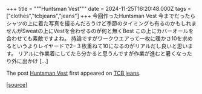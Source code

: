 +++
title = """Huntsman Vest"""
date = 2024-11-25T16:20:48.000Z
tags = ["clothes","tcbjeans","jeans"]
+++
今回作ったHuntsman Vest 今までだったらシャツの上に着た写真を撮るんだろうけど季節のタイミングも有るのかもしれませんがSweatの上にVestを合わせるのが何と無くBest この上にカバーオールを合わせても素敵ですよね。 持論ですがワークウエアって一枚に暖かさ10を求めるというよりレイヤードで2−３枚重ねて10になるのがリアルだし良いと思います。 リアルに作業着にしてたら分かると思うんですが作業が進むと暑くなったり外に出かけ \[…\]

The post [Huntsman Vest](http://tcbjeans.com/2024/11/26/50158) first appeared on [TCB jeans](http://tcbjeans.com).

[[source]](http://tcbjeans.com/2024/11/26/50158)
